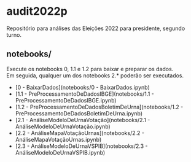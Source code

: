 # audit2022p
Repositório para análises das Eleições 2022 para presidente, segundo turno.

## notebooks/
Execute os notebooks 0, 1.1 e 1.2 para baixar e preparar os dados. <br>
Em seguida, qualquer um dos notebooks 2.* poderão ser executados. <br>

 * [0 - BaixarDados](notebooks/0 - BaixarDados.ipynb)
 * [1.1 - PreProcessamentoDeDadosIBGE](notebooks/1.1 - PreProcessamentoDeDadosIBGE.ipynb)
 * [1.2 - PreProcessamentoDeDadosBoletimDeUrna](notebooks/1.2 - PreProcessamentoDeDadosBoletimDeUrna.ipynb)
 * [2.1 - AnáliseModeloDeUrnaVotação](notebooks/2.1 - AnáliseModeloDeUrnaVotação.ipynb)
 * [2.2 - AnáliseMapaVotaçãoUrnas](notebooks/2.2 - AnáliseMapaVotaçãoUrnas.ipynb)
 * [2.3 - AnáliseModeloDeUrnaVSPIB](notebooks/2.3 - AnáliseModeloDeUrnaVSPIB.ipynb)


